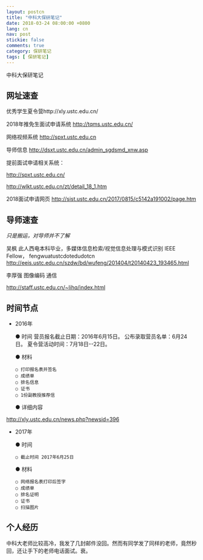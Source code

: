 ```yaml
---
layout: postcn
title: "中科大保研笔记"
date: 2018-03-24 08:00:00 +0800
lang: cn
nav: post
stickie: false
comments: true
category: 保研笔记
tags: [ 保研笔记]
---
```

中科大保研笔记
<!-- more -->

## 网址速查


优秀学生夏令营http://xly.ustc.edu.cn/

2018年推免生面试申请系统 http://tqms.ustc.edu.cn/

网络视频系统 http://spxt.ustc.edu.cn

导师信息 http://dsxt.ustc.edu.cn/admin_sgdsmd_xnw.asp 

提前面试申请相关系统：

http://spxt.ustc.edu.cn/

http://wlkt.ustc.edu.cn/zt/detail_18_1.htm

2018面试申请网页
http://sist.ustc.edu.cn/2017/0815/c5142a191002/page.htm

## 导师速查

*只是搬运，对导师并不了解*

吴枫 此人西电本科毕业，多媒体信息检索/视觉信息处理与模式识别 IEEE Fellow，   fengwuatustcdotedudotcn
    http://eeis.ustc.edu.cn/szdw/bd/wufeng/201404/t20140423_193465.html


李厚强 图像编码 通信 

http://staff.ustc.edu.cn/~lihq/index.html

## 时间节点
- 2016年
  
  ● 时间
营员报名截止日期：2016年6月15日。
公布录取营员名单：6月24日。
夏令营活动时间：7月18日--22日。
 
  ● 材料
    
      ○ 打印报名表并签名
      ○ 成绩单
      ○ 排名信息
      ○ 证书
      ○ 1份副教授推荐信
  ● 详细内容

http://xly.ustc.edu.cn/news.php?newsid=396
- 2017年
  
  ● 时间
     
      ○ 截止时间 2017年6月25日
  ● 材料
     
      ○ 网络报名表打印后签字
      ○ 成绩单
      ○ 排名证明
      ○ 证书
      ○ 扫描图片

## 个人经历
中科大老师比较高冷，我发了几封邮件没回。然而有同学发了同样的老师，竟然秒回，还让手下的老师电话面试。衰。
